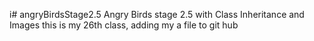 i# angryBirdsStage2.5
Angry Birds stage 2.5 with Class Inheritance and Images
this is my 26th class, adding my a file to git hub
